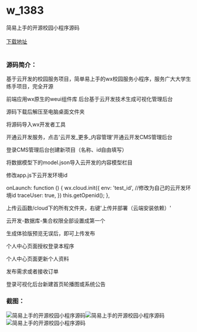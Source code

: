 # w_1383
简易上手的开源校园小程序源码
<br/></br>
[下载地址](https://www.uuid2.com/1383.html "下载地址")
<br/></br>
<h3>源码简介：</h3>
<p>基于云开发的校园服务项目，简单易上手的wx校园服务小程序，服务广大大学生练手项目，完全开源<p>
<p>前端应用wx原生的weui组件库 后台基于云开发技术生成可视化管理后台<p>
<p>源码下载后解压至电脑桌面文件夹<p>
<p>将源码导入wx开发者工具<p>
<p>开通云开发服务，点击'云开发_更多_内容管理'开通云开发CMS管理后台<p>
<p>登录CMS管理后台创建新项目（名称、id自由填写）<p>
<p>将数据模型下的model.json导入云开发的内容模型栏目<p>
<p>修改app.js下云开发环境id<p>
<p>onLaunch: function () { wx.cloud.init({ env: 'test_id', //修改为自己的云开发环境id traceUser: true, }) this.getOpenid(); },<p>
<p>上传云函数/cloud下的所有文件夹，右键'上传并部署（云端安装依赖）'<p>
<p>云开发-数据库-集合权限全部设置成第一个<p>
<p>生成体验版预览无误后，即可上传发布<p>
<p>个人中心页面授权登录本程序<p>
<p>个人中心页面更新个人资料<p>
<p>发布需求或者接收订单<p>
<p>登录可视化后台新建首页轮播图或系统公告<p>
<h3>截图：</h3>
<img src="https://www.uuid2.com/wp-content/uploads/img/202108/6d13048197.png" alt="简易上手的开源校园小程序源码"><img src="https://www.uuid2.com/wp-content/uploads/img/202108/5df7da5981.png" alt="简易上手的开源校园小程序源码"><img src="https://www.uuid2.com/wp-content/uploads/img/202108/5df7da5951.png" alt="简易上手的开源校园小程序源码">

